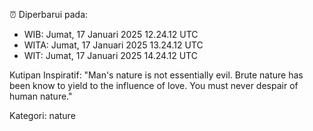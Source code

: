 ⏰ Diperbarui pada:
- WIB: Jumat, 17 Januari 2025 12.24.12 UTC
- WITA: Jumat, 17 Januari 2025 13.24.12 UTC
- WIT: Jumat, 17 Januari 2025 14.24.12 UTC

Kutipan Inspiratif:
"Man's nature is not essentially evil. Brute nature has been know to yield to the influence of love. You must never despair of human nature."


Kategori: nature

